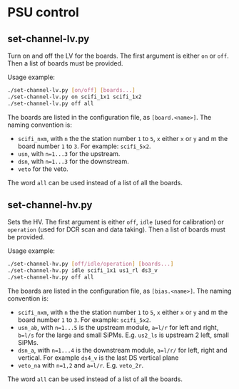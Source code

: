 # PSU control

## set-channel-lv.py
Turn on and off the LV for the boards.
The first argument is either `on` or `off`. Then a list of boards must be provided.

Usage example:
```bash
./set-channel-lv.py [on/off] [boards...]
./set-channel-lv.py on scifi_1x1 scifi_1x2
./set-channel-lv.py off all
```

The boards are listed in the configuration file, as `[board.<name>]`. The naming convention is:
* `scifi_nxm`, with `n` the the station number `1` to `5`, `x` either `x` or `y` and m the board number `1` to `3`. For example: `scifi_5x2`.
* `usn`, with `n=1...3` for the upstream.
* `dsn`, with `n=1...3` for the downstream.
* `veto` for the veto.

The word `all` can be used instead of a list of all the boards.

## set-channel-hv.py
Sets the HV.
The first argument is either `off`, `idle` (used for calibration) or `operation` (used for DCR scan and data taking). Then a list of boards must be provided.

Usage example:
```bash
./set-channel-hv.py [off/idle/operation] [boards...]
./set-channel-hv.py idle scifi_1x1 us1_rl ds3_v
./set-channel-hv.py off all
```

The boards are listed in the configuration file, as `[bias.<name>]`. The naming convention is:
* `scifi_nxm`, with `n` the the station number `1` to `5`, `x` either `x` or `y` and m the board number `1` to `3`. For example: `scifi_5x2`.
* `usn_ab`, with `n=1...5` is the upstream module, `a=l/r` for left and right, `b=l/s` for the large and small SiPMs. E.g. `us2_ls` is upstream 2 left, small SiPMs.
* `dsn_a`, with `n=1...4` is the downstream module, `a=l/r/` for left, right and vertical. For example `ds4_v` is the last DS vertical plane
* `veto_na` with `n=1,2` and `a=l/r`. E.g. `veto_2r`.

The word `all` can be used instead of a list of all the boards.
